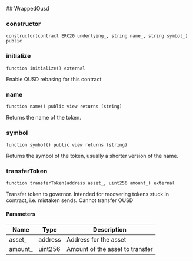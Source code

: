 ﻿﻿## WrappedOusd


### constructor

```solidity
constructor(contract ERC20 underlying_, string name_, string symbol_) public
```







### initialize

```solidity
function initialize() external
```

Enable OUSD rebasing for this contract





### name

```solidity
function name() public view returns (string)
```



Returns the name of the token.



### symbol

```solidity
function symbol() public view returns (string)
```



Returns the symbol of the token, usually a shorter version of the
name.



### transferToken

```solidity
function transferToken(address asset_, uint256 amount_) external
```

Transfer token to governor. Intended for recovering tokens stuck in
     contract, i.e. mistaken sends. Cannot transfer OUSD



#### Parameters

| Name | Type | Description |
| ---- | ---- | ----------- |
| asset_ | address | Address for the asset |
| amount_ | uint256 | Amount of the asset to transfer |


